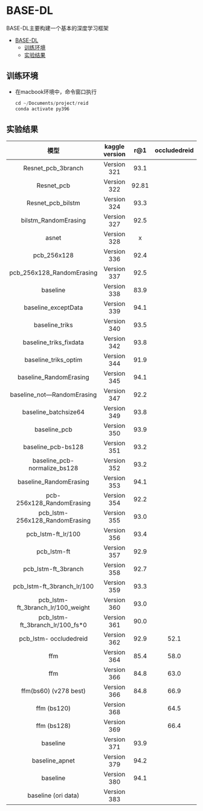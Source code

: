 
# BASE-DL

BASE-DL主要构建一个基本的深度学习框架

- [BASE-DL](#base-dl)
  - [训练环境](#训练环境)
  - [实验结果](#实验结果)


## 训练环境  

- 在macbook环境中，命令窗口执行

    ```python 
    cd ~/Documents/project/reid
    conda activate py396
    ```

## 实验结果

|               模型                | kaggle version |  r@1  | occludedreid |
| :-------------------------------: | :------------: | :---: | :----------: |
|        Resnet_pcb_3branch         |  Version 321   | 93.1  |
|            Resnet_pcb             |  Version 322   | 92.81 |
|         Resnet_pcb_bilstm         |  Version 324   | 93.3  |
|       bilstm_RandomErasing        |  Version 327   | 92.5  |
|               asnet               |  Version 328   |   x   |
|            pcb_256x128            |  Version 336   | 92.4  |
|     pcb_256x128_RandomErasing     |  Version 337   | 92.5  |
|             baseline              |  Version 338   | 83.9  |
|        baseline_exceptData        |  Version 339   | 94.1  |
|          baseline_triks           |  Version 340   | 93.5  |
|      baseline_triks_fixdata       |  Version 342   | 93.8  |
|       baseline_triks_optim        |  Version 344   | 91.9  |
|      baseline_RandomErasing       |  Version 345   | 94.1  |
|    baseline_not—RandomErasing     |  Version 347   | 92.2  |
|       baseline_batchsize64        |  Version 349   | 93.8  |
|           baseline_pcb            |  Version 350   | 93.9  |
|        baseline_pcb-bs128         |  Version 351   | 93.2  |
|   baseline_pcb-normalize_bs128    |  Version 352   | 93.2  |
|      baseline_RandomErasing       |  Version 353   | 94.1  |
|     pcb-256x128_RandomErasing     |  Version 354   | 92.2  |
|  pcb_lstm-256x128_RandomErasing   |  Version 355   | 93.0  |
|        pcb_lstm-ft_lr/100         |  Version 356   | 93.4  |
|            pcb_lstm-ft            |  Version 357   | 92.9  |
|        pcb_lstm-ft_3branch        |  Version 358   | 92.7  |
|    pcb_lstm-ft_3branch_lr/100     |  Version 359   | 93.3  |
| pcb_lstm-ft_3branch_lr/100_weight |  Version 360   | 93.0  |
|  pcb_lstm-ft_3branch_lr/100_fs*0  |  Version 361   | 90.0  |
|      pcb_lstm- occludedreid       |  Version 362   | 92.9  |     52.1     |
|                ffm                |  Version 364   | 85.4  |     58.0     |
|                ffm                |  Version 366   | 84.8  |     63.0     |
|       ffm(bs60) (v278 best)       |  Version 366   | 84.8  |     66.9     |
|            ffm (bs120)            |  Version 368   |       |     64.5     |
|            ffm (bs128)            |  Version 369   |       |     66.4     |
|             baseline              |  Version 371   | 93.9  |              |
|          baseline_apnet           |  Version 379   | 94.2  |              |
|             baseline              |  Version 380   | 94.1  |              |
|        baseline (ori data)        |  Version 383   |       |              |


